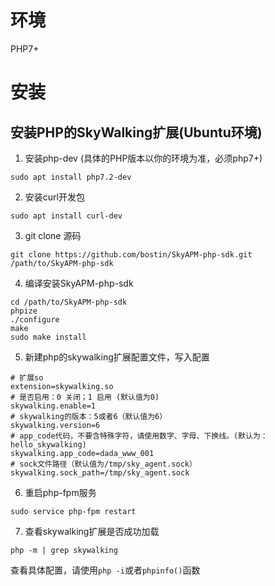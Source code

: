# 环境

PHP7+


# 安装

## 安装PHP的SkyWalking扩展(Ubuntu环境)


1. 安装php-dev (具体的PHP版本以你的环境为准，必须php7+)

```shell
sudo apt install php7.2-dev
```


2. 安装curl开发包

```shell
sudo apt install curl-dev 
```


3. git clone 源码

```shell
git clone https://github.com/bostin/SkyAPM-php-sdk.git /path/to/SkyAPM-php-sdk
```


4. 编译安装SkyAPM-php-sdk

```shell
cd /path/to/SkyAPM-php-sdk
phpize
./configure
make
sudo make install
```


5. 新建php的skywalking扩展配置文件，写入配置

```shell
# 扩展so
extension=skywalking.so
# 是否启用：0 关闭；1 启用 (默认值为0)
skywalking.enable=1
# skywalking的版本：5或者6（默认值为6）
skywalking.version=6
# app_code代码，不要含特殊字符，请使用数字、字母、下换线。(默认为：hello_skywalking)
skywalking.app_code=dada_www_001
# sock文件路径（默认值为/tmp/sky_agent.sock）
skywalking.sock_path=/tmp/sky_agent.sock
```


6. 重启php-fpm服务

```shell
sudo service php-fpm restart
```


7. 查看skywalking扩展是否成功加载

```shell
php -m | grep skywalking
```

查看具体配置，请使用`php -i`或者`phpinfo()`函数

